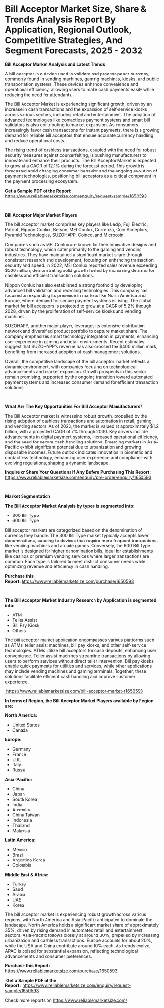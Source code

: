 <p><h1>Bill Acceptor Market Size, Share & Trends Analysis Report By Application, Regional Outlook, Competitive Strategies, And Segment Forecasts, 2025 - 2032</h1></p><p><strong>Bill Acceptor Market Analysis and Latest Trends</strong></p>
<p><p>A bill acceptor is a device used to validate and process paper currency, commonly found in vending machines, gaming machines, kiosks, and public transportation systems. These devices enhance convenience and operational efficiency, allowing users to make cash payments easily while reducing the need for attendants.</p><p>The Bill Acceptor Market is experiencing significant growth, driven by an increase in cash transactions and the expansion of self-service kiosks across various sectors, including retail and entertainment. The adoption of advanced technologies like contactless payment systems and smart bill validators is also contributing to market expansion. As consumers increasingly favor cash transactions for instant payments, there is a growing demand for reliable bill acceptors that ensure accurate currency handling and reduce operational costs.</p><p>The rising trend of cashless transactions, coupled with the need for robust security measures against counterfeiting, is pushing manufacturers to innovate and enhance their products. The Bill Acceptor Market is expected to grow at a CAGR of 12.1% during the forecast period. This growth is forecasted amid changing consumer behavior and the ongoing evolution of payment technologies, positioning bill acceptors as a critical component in the payment processing ecosystem.</p></p>
<p><strong>Get a Sample PDF of the Report:&nbsp;</strong> <a href="https://www.reliablemarketsize.com/enquiry/request-sample/1650593?utm_campaign=2005&utm_medium=2&utm_source=Github&utm_content=ia&utm_term=06022025&utm_id=bill-acceptor">https://www.reliablemarketsize.com/enquiry/request-sample/1650593</a></p>
<p>&nbsp;</p>
<p><strong>Bill Acceptor Major Market Players</strong></p>
<p><p>The bill acceptor market comprises key players like Lecip, Fuji Electric, Patriot, Nippon Conlux, Betson, MEI Conlux, Currenza, Coin Acceptors, Pyramid Technologies, SUZOHAPP, Coinco, and Microcoin. </p><p>Companies such as MEI Conlux are known for their innovative designs and robust technology, which cater primarily to the gaming and vending industries. They have maintained a significant market share through consistent research and development, focusing on enhancing transaction security and speed. In 2022, MEI Conlux reported sales revenue exceeding $500 million, demonstrating solid growth fueled by increasing demand for cashless and efficient transaction solutions.</p><p>Nippon Conlux has also established a strong foothold by developing advanced bill validation and recycling technologies. This company has focused on expanding its presence in markets like North America and Europe, where demand for secure payment systems is rising. The global market for bill acceptors is projected to grow at a CAGR of 5.2% through 2028, driven by the proliferation of self-service kiosks and vending machines.</p><p>SUZOHAPP, another major player, leverages its extensive distribution network and diversified product portfolio to capture market share. The company emphasizes smart technology integration in payments, enhancing user experience in gaming and retail environments. Recent estimates suggest that SUZOHAPP’s revenue has also crossed the $400 million mark, benefiting from increased adoption of cash management solutions.</p><p>Overall, the competitive landscape of the bill acceptor market reflects a dynamic environment, with companies focusing on technological advancements and market expansion. Growth prospects in this sector remain promising, supported by the ongoing transition toward automated payment systems and increased consumer demand for efficient transaction solutions.</p></p>
<p>&nbsp;</p>
<p><strong>What Are The Key Opportunities For Bill Acceptor Manufacturers?</strong></p>
<p><p>The Bill Acceptor market is witnessing robust growth, propelled by the rising adoption of cashless transactions and automation in retail, gaming, and vending sectors. As of 2023, the market is valued at approximately $1.2 billion, with a projected CAGR of 7% through 2030. Key drivers include advancements in digital payment systems, increased operational efficiency, and the need for secure cash handling solutions. Emerging markets in Asia-Pacific exhibit significant potential due to urbanization and growing disposable incomes. Future outlook indicates innovation in biometric and contactless technology, enhancing user experience and compliance with evolving regulations, shaping a dynamic landscape.</p></p>
<p><strong>Inquire or Share Your Questions If Any Before Purchasing This Report:</strong> <a href="https://www.reliablemarketsize.com/enquiry/pre-order-enquiry/1650593?utm_campaign=2005&utm_medium=2&utm_source=Github&utm_content=ia&utm_term=06022025&utm_id=bill-acceptor">https://www.reliablemarketsize.com/enquiry/pre-order-enquiry/1650593</a></p>
<p>&nbsp;</p>
<p><strong>Market Segmentation</strong></p>
<p><strong>The Bill Acceptor Market Analysis by types is segmented into:</strong></p>
<p><ul><li>300 Bill Type</li><li>600 Bill Type</li></ul></p>
<p><p>Bill acceptor markets are categorized based on the denomination of currency they handle. The 300 Bill Type market typically accepts lower denominations, catering to devices that require more frequent transactions, like vending machines and arcade games. Conversely, the 600 Bill Type market is designed for higher denomination bills, ideal for establishments like casinos or premium vending services where larger transactions are common. Each type is tailored to meet distinct consumer needs while optimizing revenue and efficiency in cash handling.</p></p>
<p><strong>Purchase this Report:&nbsp;</strong><a href="https://www.reliablemarketsize.com/purchase/1650593?utm_campaign=2005&utm_medium=2&utm_source=Github&utm_content=ia&utm_term=06022025&utm_id=bill-acceptor">https://www.reliablemarketsize.com/purchase/1650593</a></p>
<p>&nbsp;</p>
<p><strong>The Bill Acceptor Market Industry Research by Application is segmented into:</strong></p>
<p><ul><li>ATM</li><li>Teller Assist</li><li>Bill Pay Kiosk</li><li>Others</li></ul></p>
<p><p>The bill acceptor market application encompasses various platforms such as ATMs, teller assist machines, bill pay kiosks, and other self-service technologies. ATMs utilize bill acceptors for cash deposits, enhancing user convenience. Teller assist machines streamline transactions by allowing users to perform services without direct teller intervention. Bill pay kiosks enable quick payments for utilities and services, while other applications may include vending machines and gaming terminals. Together, these solutions facilitate efficient cash handling and improve customer experience.</p></p>
<p><a href="https://www.reliablemarketsize.com/bill-acceptor-market-r1650593?utm_campaign=2005&utm_medium=2&utm_source=Github&utm_content=ia&utm_term=06022025&utm_id=bill-acceptor">&nbsp;https://www.reliablemarketsize.com/bill-acceptor-market-r1650593</a></p>
<p><strong>In terms of Region, the Bill Acceptor Market Players available by Region are:</strong></p>
<p>
    <p> <strong> North America: </strong>
        <ul>
            <li>United States</li>
            <li>Canada</li>
        </ul>
        </p> 
    <p> <strong> Europe: </strong>
        <ul>
            <li>Germany</li>
            <li>France</li>
            <li>U.K.</li>
            <li>Italy</li>
            <li>Russia</li>
        </ul>
        </p> 
    <p> <strong> Asia-Pacific: </strong>
        <ul>
            <li>China</li>
            <li>Japan</li>
            <li>South Korea</li>
            <li>India</li>
            <li>Australia</li>
            <li>China Taiwan</li>
            <li>Indonesia</li>
            <li>Thailand</li>
            <li>Malaysia</li>
        </ul>
        </p> 
    <p> <strong> Latin America: </strong>
        <ul>
            <li>Mexico</li>
            <li>Brazil</li>
            <li>Argentina Korea</li>
            <li>Colombia</li>
        </ul>
        </p> 
    <p> <strong> Middle East & Africa: </strong>
        <ul>
            <li>Turkey</li>
            <li>Saudi</li>
            <li>Arabia</li>
            <li>UAE</li>
            <li>Korea</li>
        </ul>
    </p>
    </p>
<p><p>The bill acceptor market is experiencing robust growth across various regions, with North America and Asia-Pacific anticipated to dominate the landscape. North America holds a significant market share of approximately 35%, driven by rising demand in automated retail and entertainment sectors. Asia-Pacific follows closely at around 30%, propelled by increasing urbanization and cashless transactions. Europe accounts for about 20%, while the USA and China contribute around 10% each. As trends evolve, APAC is poised for substantial expansion, reflecting technological advancements and consumer preferences.</p></p>
<p><strong>Purchase this Report: </strong><a href="https://www.reliablemarketsize.com/purchase/1650593?utm_campaign=2005&utm_medium=2&utm_source=Github&utm_content=ia&utm_term=06022025&utm_id=bill-acceptor">https://www.reliablemarketsize.com/purchase/1650593</a></p>
<p>&nbsp;<strong>Get a Sample PDF of the Report:&nbsp;&nbsp;</strong><a href="https://www.reliablemarketsize.com/enquiry/request-sample/1650593?utm_campaign=2005&utm_medium=2&utm_source=Github&utm_content=ia&utm_term=06022025&utm_id=bill-acceptor">https://www.reliablemarketsize.com/enquiry/request-sample/1650593</a></p>
<p><strong></strong></p>
<p>Check more reports on <a href="https://www.reliablemarketsize.com/?utm_campaign=2005&utm_medium=2&utm_source=Github&utm_content=ia&utm_term=06022025&utm_id=bill-acceptor">https://www.reliablemarketsize.com/</a></p>